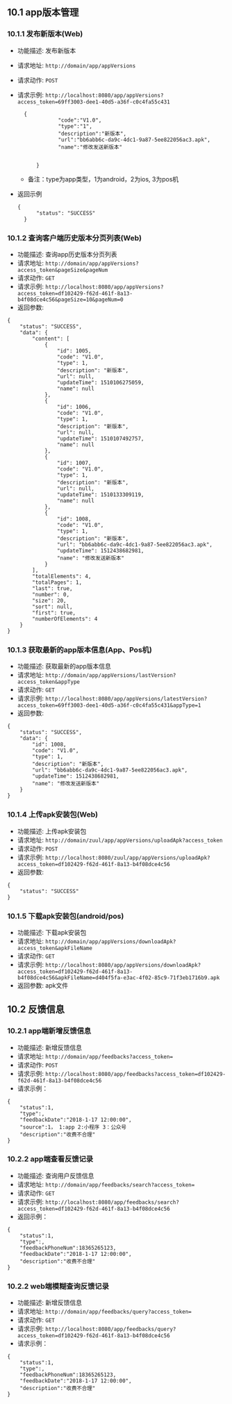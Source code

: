 ## 10.1 app版本管理
### 10.1.1 发布新版本(Web)
- 功能描述: 发布新版本
- 请求地址: `http://domain/app/appVersions`
- 请求动作: `POST`
- 请求示例: `http://localhost:8080/app/appVersions?access_token=69ff3003-dee1-40d5-a36f-c0c4fa55c431`

   ```
     {
             	"code":"V1.0",
             	"type":"1",
             	"description":"新版本",
             	"url":"bb6abb6c-da9c-4dc1-9a87-5ee822056ac3.apk",
             	"name":"修改发送新版本"
             	
         	
         }
    ```
    - 备注：type为app类型，1为android，2为ios, 3为pos机
- 返回示例

  ```
  {
        "status": "SUCCESS"
    }
  ```
  
### 10.1.2 查询客户端历史版本分页列表(Web)

- 功能描述: 查询app历史版本分页列表
- 请求地址: `http://domain/app/appVersions?access_token&pageSize&pageNum`
- 请求动作: `GET`
- 请求示例: `http://localhost:8080/app/appVersions?access_token=df102429-f62d-461f-8a13-b4f08dce4c56&pageSize=10&pageNum=0`
- 返回参数:

```
{
    "status": "SUCCESS",
    "data": {
        "content": [
            {
                "id": 1005,
                "code": "V1.0",
                "type": 1,
                "description": "新版本",
                "url": null,
                "updateTime": 1510106275059,
                "name": null
            },
            {
                "id": 1006,
                "code": "V1.0",
                "type": 1,
                "description": "新版本",
                "url": null,
                "updateTime": 1510107492757,
                "name": null
            },
            {
                "id": 1007,
                "code": "V1.0",
                "type": 1,
                "description": "新版本",
                "url": null,
                "updateTime": 1510133309119,
                "name": null
            },
            {
                "id": 1008,
                "code": "V1.0",
                "type": 1,
                "description": "新版本",
                "url": "bb6abb6c-da9c-4dc1-9a87-5ee822056ac3.apk",
                "updateTime": 1512438682981,
                "name": "修改发送新版本"
            }
        ],
        "totalElements": 4,
        "totalPages": 1,
        "last": true,
        "number": 0,
        "size": 20,
        "sort": null,
        "first": true,
        "numberOfElements": 4
    }
}
```

### 10.1.3 获取最新的app版本信息(App、Pos机)
- 功能描述: 获取最新的app版本信息
- 请求地址: `http://domain/app/appVersions/lastVersion?access_token&appType`
- 请求动作: `GET`
- 请求示例: `http://localhost:8080/app/appVersions/latestVersion?access_token=69ff3003-dee1-40d5-a36f-c0c4fa55c431&appType=1`
- 返回参数:

```
{
    "status": "SUCCESS",
    "data": {
        "id": 1008,
        "code": "V1.0",
        "type": 1,
        "description": "新版本",
        "url": "bb6abb6c-da9c-4dc1-9a87-5ee822056ac3.apk",
        "updateTime": 1512438682981,
        "name": "修改发送新版本"
    }
}
```

### 10.1.4 上传apk安装包(Web)
- 功能描述: 上传apk安装包
- 请求地址: `http://domain/zuul/app/appVersions/uploadApk?access_token`
- 请求动作: `POST`
- 请求示例: `http://localhost:8080/zuul/app/appVersions/uploadApk?access_token=df102429-f62d-461f-8a13-b4f08dce4c56`
- 返回参数:

```
{
    "status": "SUCCESS"
}
```

### 10.1.5 下载apk安装包(android/pos)
- 功能描述: 下载apk安装包
- 请求地址: `http://domain/app/appVersions/downloadApk?access_token&apkFileName`
- 请求动作: `GET`
- 请求示例: `http://localhost:8080/app/appVersions/downloadApk?access_token=df102429-f62d-461f-8a13-b4f08dce4c56&apkFileName=d404f5fa-e3ac-4f02-85c9-71f3eb1716b9.apk`
- 返回参数: apk文件

## 10.2 反馈信息

### 10.2.1 app端新增反馈信息

- 功能描述: 新增反馈信息
- 请求地址: `http://domain/app/feedbacks?access_token=`
- 请求动作: `POST`
- 请求示例: `http://localhost:8080/app/feedbacks?access_token=df102429-f62d-461f-8a13-b4f08dce4c56`
- 请求示例：

```
{
    "status":1,
    "type":,
    "feedbackDate":"2018-1-17 12:00:00",
    "source":1， 1:app 2:小程序 3：公众号
    "description":"收费不合理"
}
```

### 10.2.2 app端查看反馈记录


- 功能描述: 查询用户反馈信息
- 请求地址: `http://domain/app/feedbacks/search?access_token=`
- 请求动作: `GET`
- 请求示例: `http://localhost:8080/app/feedbacks/search?access_token=df102429-f62d-461f-8a13-b4f08dce4c56`
- 返回示例：

```
{
    "status":1,
    "type":,
    "feedbackPhoneNum":18365265123,
    "feedbackDate":"2018-1-17 12:00:00",
    "description":"收费不合理"
}
```


### 10.2.2 web端模糊查询反馈记录


- 功能描述: 新增反馈信息
- 请求地址: `http://domain/app/feedbacks/query?access_token=`
- 请求动作: `GET`
- 请求示例: `http://localhost:8080/app/feedbacks/query?access_token=df102429-f62d-461f-8a13-b4f08dce4c56`
- 请求示例：

```
{
    "status":1,
    "type":,
    "feedbackPhoneNum":18365265123,
    "feedbackDate":"2018-1-17 12:00:00",
    "description":"收费不合理"
}
```


